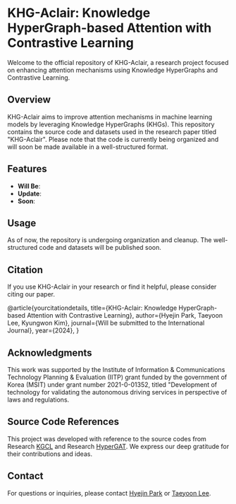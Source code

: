 # KHG-Aclair: Knowledge HyperGraph-based Attention with Contrastive Learning

Welcome to the official repository of KHG-Aclair, a research project focused on enhancing attention mechanisms using Knowledge HyperGraphs and Contrastive Learning.

## Overview

KHG-Aclair aims to improve attention mechanisms in machine learning models by leveraging Knowledge HyperGraphs (KHGs). This repository contains the source code and datasets used in the research paper titled "KHG-Aclair". Please note that the code is currently being organized and will soon be made available in a well-structured format.

## Features

- **Will Be**: 
- **Update**: 
- **Soon**: 


## Usage

As of now, the repository is undergoing organization and cleanup. The well-structured code and datasets will be published soon.

## Citation

If you use KHG-Aclair in your research or find it helpful, please consider citing our paper.

@article{yourcitationdetails,
  title={KHG-Aclair: Knowledge HyperGraph-based Attention with Contrastive Learning},
  author={Hyejin Park, Taeyoon Lee, Kyungwon Kim},
  journal={Will be submitted to the International Journal},
  year={2024},
}

## Acknowledgments
This work was supported by the Institute of Information & Communications Technology Planning & Evaluation (IITP) grant funded by the government of Korea (MSIT) under grant number 2021-0-01352, titled "Development of technology for validating the autonomous driving services in perspective of laws and regulations.

## Source Code References
This project was developed with reference to the source codes from Research [KGCL](https://github.com/yuh-yang/KGCL-SIGIR22) and Research [HyperGAT](https://github.com/kaize0409/HyperGAT_TextClassification). We express our deep gratitude for their contributions and ideas.

## Contact

For questions or inquiries, please contact [Hyejin Park](mailto:h.ngc1316@gmail.com) or [Taeyoon Lee](mailto:tylee814@gmail.com).
